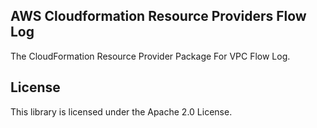 ## AWS Cloudformation Resource Providers Flow Log

The CloudFormation Resource Provider Package For VPC Flow Log.

## License

This library is licensed under the Apache 2.0 License.